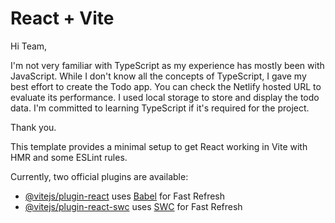 # React + Vite

Hi Team,

I'm not very familiar with TypeScript as my experience has mostly been with JavaScript. While I don't know all the concepts of TypeScript, I gave my best effort to create the Todo app. You can check the Netlify hosted URL to evaluate its performance. I used local storage to store and display the todo data. I'm committed to learning TypeScript if it's required for the project.

Thank you.

This template provides a minimal setup to get React working in Vite with HMR and some ESLint rules.

Currently, two official plugins are available:

- [@vitejs/plugin-react](https://github.com/vitejs/vite-plugin-react/blob/main/packages/plugin-react/README.md) uses [Babel](https://babeljs.io/) for Fast Refresh
- [@vitejs/plugin-react-swc](https://github.com/vitejs/vite-plugin-react-swc) uses [SWC](https://swc.rs/) for Fast Refresh
